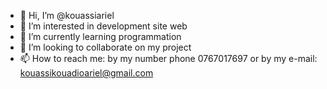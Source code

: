 - 👋 Hi, I’m @kouassiariel
- 👀 I’m interested in development site web
- 🌱 I’m currently learning programmation
- 💞️ I’m looking to collaborate on my project
- 📫 How to reach me: by my number phone 0767017697 or by my e-mail: kouassikouadioariel@gmail.com

<!---
kouassiariel/kouassiariel is a ✨ special ✨ repository because its `README.md` (this file) appears on your GitHub profile.
You can click the Preview link to take a look at your changes.
--->
